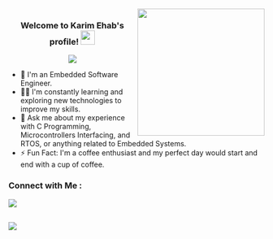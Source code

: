 \
<img width="250" align="right" src="https://c.tenor.com/_DOBjnGspYAAAAAM/code-coding.gif">

<h3 align="center">
  Welcome to Karim Ehab's profile!
  <img src="https://media.giphy.com/media/hvRJCLFzcasrR4ia7z/giphy.gif" width="28">
</h3>

<!-- Typing SVG by DenverCoder1 - https://github.com/DenverCoder1/readme-typing-svg -->
<p align="center">
  <a href="https://github.com/DenverCoder1/readme-typing-svg"><img src="https://readme-typing-svg.herokuapp.com/?lines=Embedded%20Software%20Engineer;Always%20learning%20new%20things&font=Fira%20Code&center=true&width=440&height=45&color=f75c7e&vCenter=true&size=22"></a>
</p> 

- 🏢 I'm an Embedded Software Engineer.
- 👨‍💻 I'm constantly learning and exploring new technologies to improve my skills.
- 💬 Ask me about my experience with C Programming, Microcontrollers Interfacing, and RTOS, or anything related to Embedded Systems.
- ⚡ Fun Fact: I'm a coffee enthusiast and my perfect day would start and end with a cup of coffee.


### Connect with Me :

<a href="https://linkedin.com/in/karim-ehab-mahmoud" target="_blank"><img src="https://img.shields.io/badge/-Karim%20Ehab-0077B5?style=for-the-badge&logo=Linkedin&logoColor=white"/></a>
## <a href="https://t.me/kariimehab" target="_blank"><img src="https://img.shields.io/badge/-Karim%20Ehab-0077B5?style=for-the-## badge&logo=Telegram&logoColor=white"/></a>


